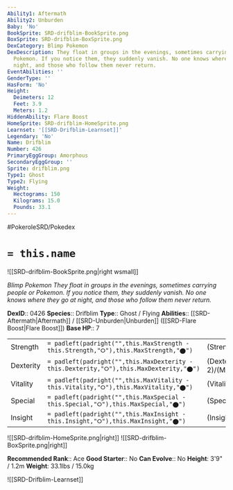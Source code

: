 ```yaml
---
Ability1: Aftermath
Ability2: Unburden
Baby: 'No'
BookSprite: SRD-drifblim-BookSprite.png
BoxSprite: SRD-drifblim-BoxSprite.png
DexCategory: Blimp Pokemon
DexDescription: They float in groups in the evenings, sometimes carrying people or
  Pokemon. If you notice them, they suddenly vanish. No one knows where they go at
  night, and those who follow them never return.
EventAbilities: ''
GenderType: ''
HasForm: 'No'
Height:
  Deimeters: 12
  Feet: 3.9
  Meters: 1.2
HiddenAbility: Flare Boost
HomeSprite: SRD-drifblim-HomeSprite.png
Learnset: '[[SRD-Drifblim-Learnset]]'
Legendary: 'No'
Name: Drifblim
Number: 426
PrimaryEggGroup: Amorphous
SecondaryEggGroup: ''
Sprite: drifblim.png
Type1: Ghost
Type2: Flying
Weight:
  Hectograms: 150
  Kilograms: 15.0
  Pounds: 33.1
---
```


#PokeroleSRD/Pokedex

# `= this.name`

![[SRD-drifblim-BookSprite.png|right wsmall]]

*Blimp Pokemon*
*They float in groups in the evenings, sometimes carrying people or Pokemon. If you notice them, they suddenly vanish. No one knows where they go at night, and those who follow them never return.*

**DexID**:: 0426
**Species**:: Drifblim
**Type**:: Ghost / Flying
**Abilities**:: [[SRD-Aftermath|Aftermath]] / [[SRD-Unburden|Unburden]] ([[SRD-Flare Boost|Flare Boost]])
**Base HP**:: 7

|           |                                                                                        |                                          |
| --------- | -------------------------------------------------------------------------------------- | ---------------------------------------- |
| Strength  | `= padleft(padright("",this.MaxStrength - this.Strength,"⭘"),this.MaxStrength,"⬤")`    | (Strength::2)/(MaxStrength::5)   |
| Dexterity | `= padleft(padright("",this.MaxDexterity - this.Dexterity,"⭘"),this.MaxDexterity,"⬤")` | (Dexterity:: 2)/(MaxDexterity::5) |
| Vitality  | `= padleft(padright("",this.MaxVitality - this.Vitality,"⭘"),this.MaxVitality,"⬤")`    | (Vitality::1)/(MaxVitality::3)   |
| Special   | `= padleft(padright("",this.MaxSpecial - this.Special,"⭘"),this.MaxSpecial,"⬤")`       | (Special::2)/(MaxSpecial::5)     |
| Insight   | `= padleft(padright("",this.MaxInsight - this.Insight,"⭘"),this.MaxInsight,"⬤")`       | (Insight::2)/(MaxInsight::4)     |

![[SRD-drifblim-HomeSprite.png|right]]
![[SRD-drifblim-BoxSprite.png|right]]

**Recommended Rank**:: Ace
**Good Starter**:: No
**Can Evolve**:: No
**Height**: 3'9" / 1.2m
**Weight**: 33.1lbs / 15.0kg

![[SRD-Drifblim-Learnset]]
